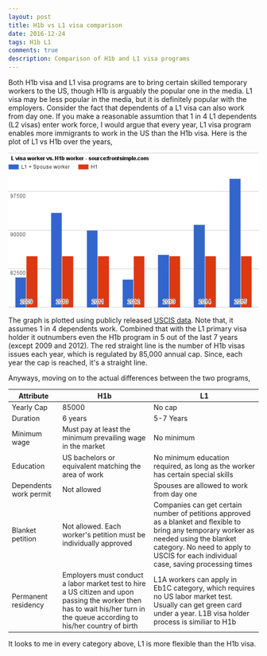 ```yaml
---
layout: post
title: H1b vs L1 visa comparison
date: 2016-12-24
tags: H1b L1
comments: true
description: Comparison of H1b and L1 visa programs
---
```

Both H1b visa and L1 visa programs are to bring certain skilled temporary workers to the US, though H1b is arguably the popular one in the media. L1 visa may be less popular in the media, but it is definitely popular with the employers. Consider the fact that dependents of a L1 visa can also work from day one. If you make a reasonable assumtion that 1 in 4 L1 dependents (L2 visas) enter work force, I would argue that every year, L1 visa program enables more immigrants to work in the US than the H1b visa.
Here is the plot of L1 vs H1b over the years,

![L1 vs H1b](/assets/images/posts/L1-vs-H1-Years-v1.2.png)

The graph is plotted using publicly released [USCIS data](https://travel.state.gov/content/dam/visas/Statistics/AnnualReports/FY2015AnnualReport/FY15AnnualReport-TableXVIB.pdf). Note that, it assumes 1 in 4 dependents work. Combined that with the L1 primary visa holder it outnumbers even the H1b program in 5 out of the last 7 years (except 2009 and 2012). The red straight line is the number of H1b visas issues each year, which is regulated by 85,000 annual cap. Since, each year the cap is reached, it's a straight line.

Anyways, moving on to the actual differences between the two programs,

Attribute  | H1b    | L1
---------- | ------ | ------
Yearly Cap | 85000 |No cap
Duration| 6 years | 5-7 Years
Minimum wage|Must pay at least the minimum prevailing wage in the market|No minimum
Education| US bachelors or equivalent matching the area of work|No minimum education required, as long as the worker has certain special skills
Dependents work permit | Not allowed | Spouses are allowed to work from day one
Blanket petition|Not allowed. Each worker's petition must be individually approved | Companies can get certain number of petitions approved as a blanket and flexible to bring any temporary worker as needed using the blanket category. No need to apply to USCIS for each individual case, saving processing times
Permanent residency| Employers must conduct a labor market test to hire a US citizen and upon passing the worker then has to wait his/her turn in the queue according to his/her country of birth | L1A workers can apply in Eb1C category, which requires no US labor market test. Usually can get green card under a year. L1B visa holder process is similiar to H1b

It looks to me in every category above, L1 is more flexible than the H1b visa.

